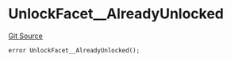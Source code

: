 # UnlockFacet__AlreadyUnlocked
[Git Source](https://github.com/VaporFi/liquid-staking/blob/3b515db4cbed442e9d462b37141dae8e14c9c9d0/src/facets/UnlockFacet.sol)


```solidity
error UnlockFacet__AlreadyUnlocked();
```

